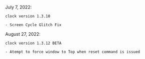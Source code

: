 
July 7, 2022:

    clock version 1.3.10

    - Screen Cycle Glitch Fix

August 27, 2022:

    clock version 1.3.12 BETA

    - Atempt to force window to Top when reset command is issued